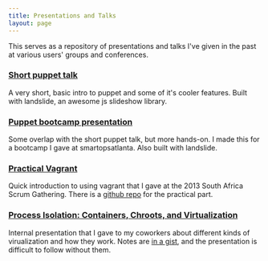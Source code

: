 ```yaml
---
title: Presentations and Talks
layout: page
---
```


This serves as a repository of presentations and talks I've given in the past at various users' groups and conferences. 

### [Short puppet talk](http://www.iflowfor8hours.info/presentations/shortpuppet.html)

A very short, basic intro to puppet and some of it's cooler features. Built with landslide, an awesome js slideshow library.
 
### [Puppet bootcamp presentation](http://www.iflowfor8hours.info/presentations/puppetbootcamp.html)

Some overlap with the short puppet talk, but more hands-on. I made this for a bootcamp I gave at smartopsatlanta. Also built with landslide.

### [Practical Vagrant](https://slid.es/urbanskims/scrum-gathering-vagrant)

Quick introduction to using vagrant that I gave at the 2013 South Africa Scrum Gathering. There is a [github repo](https://github.com/iflowfor8hours/vagrant-tutorial) for the practical part.

### [Process Isolation: Containers, Chroots, and Virtualization](http://slid.es/urbanskims/vmprimer)

Internal presentation that I gave to my coworkers about different kinds of virualization and how they work. Notes are [in a gist](https://gist.github.com/iflowfor8hours/7300262), and the presentation is difficult to follow without them.  

